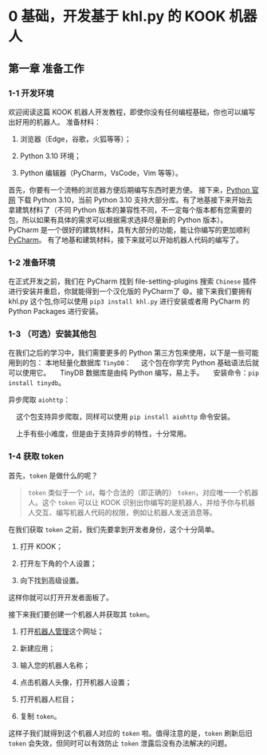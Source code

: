 # 0 基础，开发基于 khl.py 的 KOOK 机器人

## 第一章  准备工作

### 1-1  开发环境

欢迎阅读这篇 KOOK 机器人开发教程，即使你没有任何编程基础，你也可以编写出好用的机器人。
准备材料：

1. 浏览器（Edge，谷歌，火狐等等）；

2. Python 3.10 环境；

3. Python 编辑器（PyCharm，VsCode，Vim 等等）。

首先，你要有一个流畅的浏览器方便后期编写东西时更方便。
接下来，[Python 官网](https://www.python.org/) 下载 Python 3.10，当前 Python 3.10 支持大部分库。有了地基接下来开始去拿建筑材料了（不同 Python 版本的兼容性不同，不一定每个版本都有您需要的包，所以如果有具体的需求可以根据需求选择尽量新的 Python 版本）。
PyCharm 是一个很好的建筑材料，具有大部分的功能，能让你编写的更加顺利 [PyCharm](https://www.jetbrains.com/pycharm/)。
有了地基和建筑材料，接下来就可以开始机器人代码的编写了。

### 1-2  准备环境

​在正式开发之前，我们在 PyCharm 找到 file-setting-plugins 搜索 `Chinese` 插件进行安装并重启，你就能得到一个汉化版的 PyCharm了 :smile:。
​接下来我们要拥有 khl.py 这个包,你可以使用 `pip3 install khl.py` 进行安装或者用 PyCharm 的 Python Packages 进行安装。

### 1-3  （可选）安装其他包

在我们之后的学习中，我们需要更多的 Python 第三方包来使用，以下是一些可能用到的包：
本地轻量化数据库 `TinyDB`：
    这个包在你学完 Python 基础语法后就可以使用它。
    TinyDB 数据库是由纯 Python 编写，易上手。
    安装命令：`pip install tinydb`。

异步爬取 `aiohttp`：

    这个包支持异步爬取，同样可以使用 `pip install aiohttp` 命令安装。

    上手有些小难度，但是由于支持异步的特性，十分常用。

### 1-4  获取 token

首先，`token` 是做什么的呢？

> `token` 类似于一个 `id`，每个合法的（即正确的） `token`，对应唯一一个机器人。这个 `token` 可以让 KOOK 识别出你编写的是机器人，并给予你与机器人交互、编写机器人代码的权限，例如让机器人发送消息等。

在我们获取 `token` 之前，我们先要拿到开发者身份，这个十分简单。

1. 打开 KOOK；

2. 打开左下角的个人设置；

3. 向下找到高级设置。

这样你就可以打开开发者面板了。

接下来我们要创建一个机器人并获取其 `token`。

1. 打开[机器人管理](https://developer.kookapp.cn/app/index)这个网址；

2. 新建应用；

3. 输入您的机器人名称；

4. 点击机器人头像，打开机器人设置；

5. 打开机器人栏目；

6. 复制 `token`。

这样子我们就得到这个机器人对应的 `token` 啦。值得注意的是，`token` 刷新后旧 `token` 会失效，但同时可以有效防止 `token` 泄露后没有办法解决的问题。
